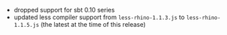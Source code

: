 * dropped support for sbt 0.10 series
* updated less compiler support from `less-rhino-1.1.3.js` to `less-rhino-1.1.5.js` (the latest at the time of this release)
